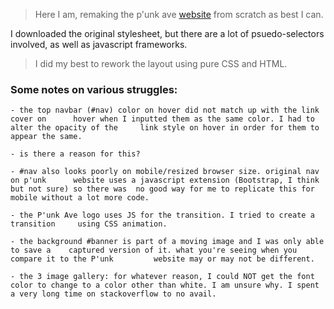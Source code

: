 >Here I am, remaking the p'unk ave [website](http://www.punkave.com) from scratch as best I can. 
>
I downloaded the original stylesheet, but there are a lot of psuedo-selectors involved, as well as javascript frameworks.
>
>I did my best to rework the layout using pure CSS and HTML. 

### Some notes on various struggles:
	- the top navbar (#nav) color on hover did not match up with the link cover on 		hover when I inputted them as the same color. I had to alter the opacity of the 	link style on hover in order for them to appear the same.

	- is there a reason for this?

	- #nav also looks poorly on mobile/resized browser size. original nav on p'unk 		website uses a javascript extension (Bootstrap, I think but not sure) so there was 	no good way for me to replicate this for mobile without a lot more code.

	- the P'unk Ave logo uses JS for the transition. I tried to create a transition 	using CSS animation. 

	- the background #banner is part of a moving image and I was only able to save a 	captured version of it. what you're seeing when you compare it to the P'unk 		website may or may not be different. 

	- the 3 image gallery: for whatever reason, I could NOT get the font color to change to a color other than white. I am unsure why. I spent a very long time on stackoverflow to no avail.  